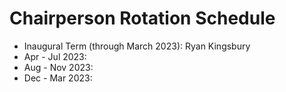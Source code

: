 # Chairperson Rotation Schedule

- Inaugural Term (through March 2023): Ryan Kingsbury
- Apr - Jul 2023: 
- Aug - Nov 2023:
- Dec - Mar 2023: 
